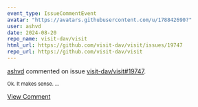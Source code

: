 ```yaml
---
event_type: IssueCommentEvent
avatar: "https://avatars.githubusercontent.com/u/178842690?"
user: ashvd
date: 2024-08-20
repo_name: visit-dav/visit
html_url: https://github.com/visit-dav/visit/issues/19747
repo_url: https://github.com/visit-dav/visit
---
```


<a href='https://github.com/ashvd' target='_blank'>ashvd</a> commented on issue <a href='https://github.com/visit-dav/visit/issues/19747' target='_blank'>visit-dav/visit#19747</a>.

<small>Ok. It makes sense....</small>

<a href='https://github.com/visit-dav/visit/issues/19747' target='_blank'>View Comment</a>